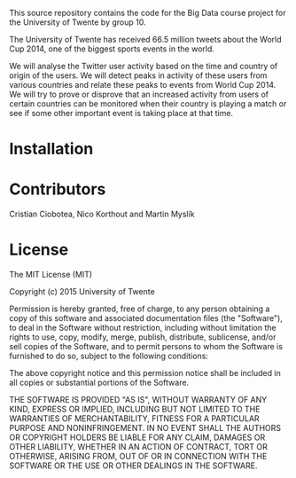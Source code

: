 This source repository contains the code for the Big Data course project for the University of Twente by group 10.

The University of Twente has received 66.5 million tweets about the World Cup 2014, one of the biggest sports events in the world.

We will analyse the Twitter user activity based on the time and country of origin of the users. We will detect peaks in activity of these users from various countries and relate these peaks to events from World Cup 2014. We will try to prove or disprove that an increased activity from users of certain countries can be monitored when their country is playing a match or see if some other important event is taking place at that time.

# Installation


# Contributors
Cristian Ciobotea, Nico Korthout and Martin Myslík

# License
The MIT License (MIT)

Copyright (c) 2015 University of Twente

Permission is hereby granted, free of charge, to any person obtaining a copy of this software and associated documentation files (the "Software"), to deal in the Software without restriction, including without limitation the rights to use, copy, modify, merge, publish, distribute, sublicense, and/or sell copies of the Software, and to permit persons to whom the Software is furnished to do so, subject to the following conditions:

The above copyright notice and this permission notice shall be included in all copies or substantial portions of the Software.

THE SOFTWARE IS PROVIDED "AS IS", WITHOUT WARRANTY OF ANY KIND, EXPRESS OR IMPLIED, INCLUDING BUT NOT LIMITED TO THE WARRANTIES OF MERCHANTABILITY, FITNESS FOR A PARTICULAR PURPOSE AND NONINFRINGEMENT. IN NO EVENT SHALL THE AUTHORS OR COPYRIGHT HOLDERS BE LIABLE FOR ANY CLAIM, DAMAGES OR OTHER LIABILITY, WHETHER IN AN ACTION OF CONTRACT, TORT OR OTHERWISE, ARISING FROM, OUT OF OR IN CONNECTION WITH THE SOFTWARE OR THE USE OR OTHER DEALINGS IN THE SOFTWARE.